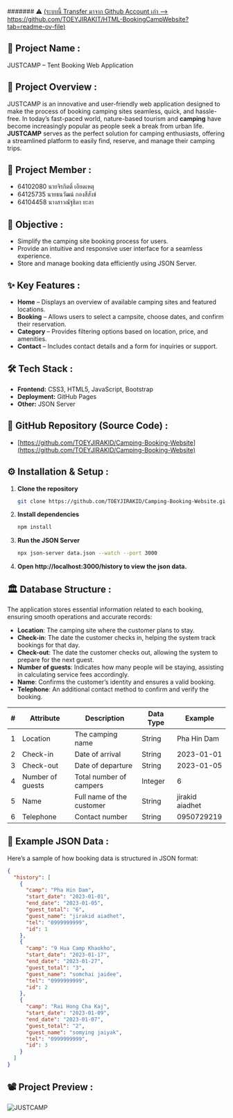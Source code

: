 ####### ⚠️ [(ระบบนี้ Transfer มาจาก Github Account เก่า --> https://github.com/TOEYJIRAKIT/HTML-BookingCampWebsite?tab=readme-ov-file)](https://github.com/TOEYJIRAKIT/HTML-BookingCampWebsite?tab=readme-ov-file)

## 🚀 **Project Name** :

JUSTCAMP – Tent Booking Web Application

## 📌 **Project Overview** :

JUSTCAMP is an innovative and user-friendly web application designed to make the process of booking camping sites seamless, quick, and hassle-free. In today’s fast-paced world, nature-based tourism and **camping** have become increasingly popular as people seek a break from urban life. **JUSTCAMP** serves as the perfect solution for camping enthusiasts, offering a streamlined platform to easily find, reserve, and manage their camping trips.

## 🙏 **Project Member** :

- 64102080 นายจิรกิตติ์ เอียดเหตุ
- 64125735 นายธนวัฒน์ กองสีสังข์
- 64104458 นางสาวณัฐธิดา ยะลา

## 🎯 **Objective** :

- Simplify the camping site booking process for users.
- Provide an intuitive and responsive user interface for a seamless experience.
- Store and manage booking data efficiently using JSON Server.

## ✨ **Key Features** :

- **Home** – Displays an overview of available camping sites and featured locations.
- **Booking** – Allows users to select a campsite, choose dates, and confirm their reservation.
- **Category** – Provides filtering options based on location, price, and amenities.
- **Contact** – Includes contact details and a form for inquiries or support.

## 🛠 **Tech Stack** :

- **Frontend:** CSS3, HTML5, JavaScript, Bootstrap
- **Deployment:** GitHub Pages
- **Other:** JSON Server

## 📂 **GitHub Repository (Source Code)** :

- [https://github.com/TOEYJIRAKID/Camping-Booking-Website](https://github.com/TOEYJIRAKID/Camping-Booking-Website)

## ⚙️ **Installation & Setup** :

1. **Clone the repository**  
   ```bash
   git clone https://github.com/TOEYJIRAKID/Camping-Booking-Website.git
   ```  
2. **Install dependencies**  
   ```bash
   npm install
   ```  
3. **Run the JSON Server**  
   ```bash
   npx json-server data.json --watch --port 3000
   ```  
4. **Open http://localhost:3000/history to view the json data.**

## 🏛️ **Database Structure** :

The application stores essential information related to each booking, ensuring smooth operations and accurate records:  
- **Location**: The camping site where the customer plans to stay.
- **Check-in**: The date the customer checks in, helping the system track bookings for that day.
- **Check-out**: The date the customer checks out, allowing the system to prepare for the next guest.
- **Number of guests**: Indicates how many people will be staying, assisting in calculating service fees accordingly.
- **Name**: Confirms the customer’s identity and ensures a valid booking.
- **Telephone**: An additional contact method to confirm and verify the booking.

|  #  | Attribute         | Description   | Data Type     | Example        | 
| ----| -------------     | ------------- | ------------- | -------------  | 
| 1   | Location          | The camping name | String        | Pha Hin Dam    |
| 2   | Check-in          | Date of arrival | String        | 2023-01-01     |
| 3   | Check-out         | Date of departure | String        | 2023-01-05     |
| 4   | Number of guests  | Total number of campers | Integer       | 6              |
| 5   | Name     | Full name of the customer | String        |jirakid aiadhet |
| 6   | Telephone         | Contact number | String        | 0950729219     |

## 📃 Example JSON Data :

Here’s a sample of how booking data is structured in JSON format:

```json
{
  "history": [
    {
      "camp": "Pha Hin Dam",
      "start_date": "2023-01-01",
      "end_date": "2023-01-05",
      "guest_total": "6",
      "guest_name": "jirakid aiadhet",
      "tel": "0999999999",
      "id": 1
    },
    {
      "camp": "9 Hua Camp Khaokho",
      "start_date": "2023-01-17",
      "end_date": "2023-01-27",
      "guest_total": "3",
      "guest_name": "somchai jaidee",
      "tel": "0999999999",
      "id": 2
    },
    {
      "camp": "Rai Hong Cha Kaj",
      "start_date": "2023-01-09",
      "end_date": "2023-01-07",
      "guest_total": "2",
      "guest_name": "somying jaiyak",
      "tel": "0999999999",
      "id": 3
    }
  ]
}
```

## 📽️ **Project Preview** :

![JUSTCAMP](https://media0.giphy.com/media/v1.Y2lkPTc5MGI3NjExMTh2OWZiMHBlcWM1cGxoYTV6ODdpaW02N216cGg2eHc1YnN0NXlqNSZlcD12MV9pbnRlcm5hbF9naWZfYnlfaWQmY3Q9Zw/dgvEeUtdx02R7Owt0w/giphy.gif)
